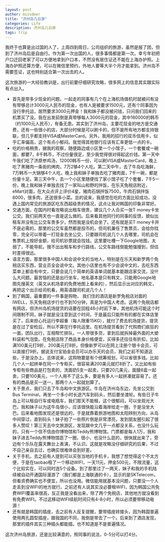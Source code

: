 ```yaml
---
layout: post
author: missdeer
title: "济州岛几日游"
categories: Life
description: 济州岛几日游
tags: trip
---
```

我终于也算是出过国的人了，上周四到周日，公司组织的旅游，虽然是报了团，但到了济州岛后是自由行。作为第一次出国的人，很多事情都是第一次。幸亏年初把户口迁回老家了可以方便地拿到户口本，不然没有居住证还不能在上海办护照。上海办护照还算方便，可以在微信里预约，外地人要等大半个月才能拿到。济州岛不需要签证，这也特别适合第一次出去的人。

这次旅游的一大经验教训是，出行前要仔细研究攻略，很多网上的信息其实跟实际有点出入。

- 首先是带多少现金的问题。一起走的同事有几个在上海机场值机时就被问有没有带够总计3000元人民币的现金，也有人是被要求1500元，还有个同事因为没行李托运，居然要求3000元押金！我和妹子都没被问钱，只问我们回来的机票买了没。我在出发前倒是真带够每人3000元的现金，其中160000的韩币（约1000元人民币），有备无患。其实到了济州岛，主要花现金的地方是交通费，还有一些很小的店，大部分时候是可以刷卡的，但不是所有地方都支持银联，但几乎都支持VISA或MasterCard。另外，我用的招行的双币信用卡，似乎汇率偏高，这个有点小郁闷。我觉得其他银行应该有汇率更低一点的卡。
- 吃的价格稍贵，据我的观察，随便路边或小区里一个小馆子，一个套餐或一碗面，都要7，8千韩币，不过份量很足，至少我觉得很对得起这价钱。第一天中午我们吃了济原参鸡汤，12000韩币一份，可以刷VISA或MasterCard，晚上吃了黑猪肉一条街的烤肉，7万2够4个人吃。第二天中午，去了牛岛吃海鲜，7万韩币一大锅够4个人吃，晚上我和妹子单独去吃了猪肉面，7千一碗，都是份量十足。第三天中午，去一个小区里随便找了家小馆子吃了个套餐，7千5一份，晚上我和妹子单独去找了一家叫山和野的拌饭，在乐天免税店附近，eMart对面，在大众点评上评价4星，猪肉石锅拌饭7500，牛肉石锅拌饭8000，很多肉，还送很多小菜。总的说来，我感觉在吃的方面比较成功，没遇上国内常见的旅游区吃东西超级贵的情况，这点让我对韩国的印象非常好。
- 交通方面，在国内时看攻略说出租车很贵，建议几个人合买一张T money卡坐公交。我们前两天也一直是这么做的。后来看其他同行的同事的反馈，貌似出租车并没有比公交车贵多少，然而我是没机会坐了。还有就是买T money卡并不是必需的，那里的公交车虽然都是投币的，但司机兼任了售票员，会给你找零，完全可以带着一打现金去坐公交，只要跟司机说几个人去哪里，司机会在售票机上按好金额，给司机钞票就会找钱。这里要吐槽一下Google地图，太弱了，不能导航，搜不出出租车和步行路线，公交车路线倒能勉强搜到，但估时差得很远。
- 语言方面，那里很多中国人和会说中文的当地人，特别是在乐天和新罗两个免税店买东西，营业员全会说中文。其他小店里也有不少会说中文的，去吃东西菜单上都会有中文，只要会说几个简单的英语单词就基本能跟店家交流，没什么大问题。最苦恼的还是出行坐车，地名基本是只有韩文，只能用Google地图先搜英文（英文从机场拿的免费地图上看来的），然后显示出对应的韩文，再把这个出示给司机看，用英语跟司机说几个人！
- 到了韩国，最重要的一件事是购物， 我们住的酒店是新罗免税店对面的IWELL，乐天免税店步行也不到10分钟，真是为中国人考虑。这两个免税店都有网店，但济州岛机场提货的话要在回程48小时前下单，其他机场可能这个时间限制不同，妹子就是没注意到这个时间，于是最后只能所有的都在实体店里买了，后来担心托运行李超重（每人限重15KG），就付了费去机场提货，提货是在过了安检后，所以不算在行李托运里。在机场提货看到了代购商们疯狂的一面，团队出行，互相帮忙排队，一人带很多货，拿到后就拆掉最外面的大塑料袋和气泡垫。在免税店除了商品本身价格便宜，买得多还往往有折扣，比如满100美元打9折，200美元打8折。但像新罗可以在网上注册个银卡会员，可以直接打9折。据说支付宝铂金会员可以办乐天的会员，我们之前不知道这些，于是没办上。总体说来，这购物要是有个统筹规划，可以省很多钱。比如几个人一起拼单在同一个专柜买，很容易满200美元就打8折了。又比如有些专柜有些商品是打包卖的，洗面奶5支一起卖，只要20几美元，面膜6盒一起卖，只要100美元，一个人用不了这么多，要是有多人一起拼凑就容易了。还有的商品是买一送一，那两个人一起就划算了。
- 关于景点，我们只去了牛岛和中文旅游区。牛岛在济州岛东边，先坐公交到Bus Terminal，再坐一个多小时长途汽车到码头，然后要坐渡轮。有些日子牛岛上可以租自行车或电瓶车，我们那天不能租，这个很郁闷，可以坐观光大巴，我和妹子以为这牛岛很小，应该很快能沿着海岸给走一圈，于是没坐大巴。后来看地图发现还是很远的，于是就靠着旅游地图和太阳辨别方向，从岛中间穿过，直到码头！妹子拍了一些照片倒是非常漂亮，发到朋友圈引起了很多人赞叹！第三天去中文旅游区，发现跟中文几乎一点都没关系，也没什么玩的，只有一个信不信由你博物馆和Teddy熊博物馆。门票都是每人1万，我和妹子进去Teddy熊博物馆逛了一圈，很小，也没什么逛的，很快就出来了，旁边有个乐队在露天舞台上表演，不认识。这就是攻略没仔细研究的后果，不过不自己亲自去过，也确实很难体会到好差。
- 关于手机，去之前有人提到可以买张当地的手机卡，我想了想觉得这个不太方便，于是在taobao租了一个移动WIFI，一天11元，押金500元，不限流量，这个比较实在，可以同时连5个设备。到了那里过了一两天，妹子和我的手机陆续被自动开通国际漫游了（我们都是上海联通的卡），显示的是SKTelecom，但看资费确实也不便宜，所以也没用。微信能用就基本没问题，只要没一个人走丢到没WIFI的地方就行。之前还有人说其实没必要租WIFI，因为韩国公共免费WIFI覆盖率很高，反正我是没看出来，除了两个免税店，其他地方就没看到有免费WIFI。不过这移动WIFI续航时间只有4-8小时，所以必须要带移动电源！
- 还有就是韩国的插座，去之前有人反复提醒，要带插座转接头，因为韩国普遍使用两孔圆型插座，跟我国的不同，我倒是带去了一个。后来到了酒店发现，那里的插件其实三种插头都能插，也不知道是不是普遍情况。

这次济州岛旅游，还是比较满意的，照同事的说法，0-5分可以打4分。
